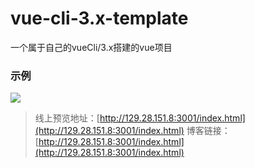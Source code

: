 # vue-cli-3.x-template
一个属于自己的vueCli/3.x搭建的vue项目

### 示例
![](https://user-gold-cdn.xitu.io/2019/7/23/16c1c3a497b39b6c?w=380&h=676&f=gif&s=1925924)

> 线上预览地址：[http://129.28.151.8:3001/index.html](http://129.28.151.8:3001/index.html)
  博客链接：[http://129.28.151.8:3001/index.html](http://129.28.151.8:3001/index.html)
